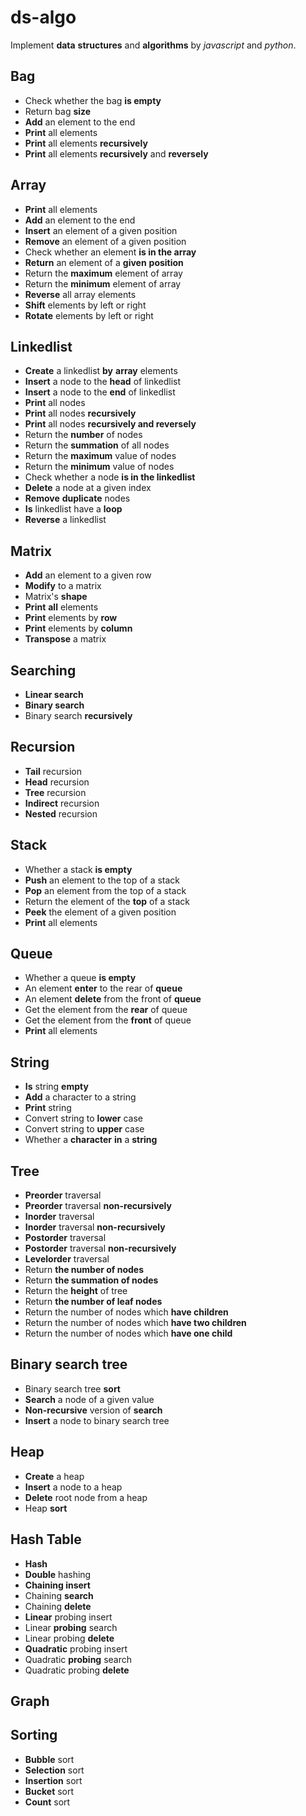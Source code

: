 # ds-algo

Implement **data** **structures** and **algorithms** by *javascript* and *python*.

## Bag

* Check whether the bag **is empty**
* Return bag **size**
* **Add** an element to the end
* **Print** all elements
* **Print** all elements **recursively**
* **Print** all elements **recursively** and **reversely**

## Array 

* **Print** all elements
* **Add** an element to the end
* **Insert** an element of a given position
* **Remove** an element of a given position 
* Check whether an element **is in the array**
* **Return** an element of a **given** **position**
* Return the **maximum** element of array
* Return the **minimum** element of array
* **Reverse** all array elements
* **Shift** elements by left or right
* **Rotate** elements by left or right

## Linkedlist

* **Create** a linkedlist **by** **array** elements
* **Insert** a node to the **head** of linkedlist
* **Insert** a node to the **end** of linkedlist
* **Print** all nodes
* **Print** all nodes **recursively**
* **Print** all nodes **recursively and reversely**
* Return the **number** of nodes
* Return the **summation** of all nodes
* Return the **maximum** value of nodes
* Return the **minimum** value of nodes
* Check whether a node **is in the linkedlist**
* **Delete** a node at a given index
* **Remove** **duplicate** nodes
* **Is** linkedlist have a **loop**
* **Reverse** a linkedlist

## Matrix

* **Add** an element to a given row
* **Modify** to a matrix
* Matrix's **shape**
* **Print** **all** elements
* **Print** elements by **row**
* **Print** elements by **column**
* **Transpose** a matrix

## Searching

* **Linear search**
* **Binary search**
* Binary search **recursively**

## Recursion

* **Tail** recursion
* **Head** recursion
* **Tree** recursion
* **Indirect** recursion
* **Nested** recursion

## Stack

* Whether a stack **is empty**
* **Push** an element to the top of a stack
* **Pop** an element from the top of a stack
* Return the element of the **top** of a stack
* **Peek** the element of a given position
* **Print** all elements

## Queue

* Whether a queue **is empty**
* An element **enter** to the rear of **queue**
* An element **delete** from the front of **queue**
* Get the element from the **rear** of queue
* Get the element from the **front** of queue
* **Print** all elements

## String

* **Is** string **empty**
* **Add** a character to a string
* **Print** string
* Convert string to **lower** case
* Convert string to **upper** case
* Whether a **character** **in** a **string**

## Tree

* **Preorder** traversal
* **Preorder** traversal **non-recursively**
* **Inorder** traversal
* **Inorder** traversal **non-recursively**
* **Postorder** traversal
* **Postorder** traversal **non-recursively**
* **Levelorder** traversal
* Return **the number of nodes**
* Return **the summation of nodes**
* Return the **height** of tree
* Return **the number of leaf nodes**
* Return the number of nodes which **have children**
* Return the number of nodes which **have two children**
* Return the number of nodes which **have one child**

## Binary search tree

* Binary search tree **sort**
* **Search** a node of a given value
* **Non-recursive** version of **search** 
* **Insert** a node to binary search tree 

## Heap

* **Create** a heap
* **Insert** a node to a heap
* **Delete** root node from a heap
* Heap **sort**

## Hash Table

* **Hash**
* **Double** hashing
* **Chaining insert**
* Chaining **search**
* Chaining **delete**
* **Linear** probing insert
* Linear **probing** search
* Linear probing **delete**
* **Quadratic** probing insert
* Quadratic **probing** search
* Quadratic probing **delete**

## Graph

## Sorting

* **Bubble** sort
* **Selection** sort
* **Insertion** sort
* **Bucket** sort
* **Count** sort